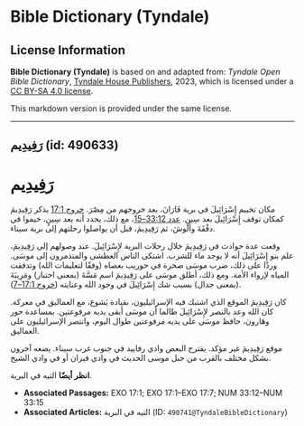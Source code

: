 # Bible Dictionary (Tyndale)

## License Information

**Bible Dictionary (Tyndale)** is based on and adapted from: _Tyndale Open Bible Dictionary_, [Tyndale House Publishers](https://tyndaleopenresources.com/), 2023, which is licensed under a [CC BY-SA 4.0 license](https://creativecommons.org/licenses/by-sa/4.0/legalcode.en).

This markdown version is provided under the same license.



--------------------------------

## رَفِيدِيم (id: 490633)

رَفِيدِيم
=========

مكان تخييم إِسْرَائِيلَ في برية فَارَانَ، بعد خروجهم من مِصْرَ. [خروج 17:1](https://ref.ly/Exod17:1) يذكر رَفِيدِيمَ كمكان توقف إِسْرَائِيلَ بعد سِينٍ. [عدد 33:12–15](https://ref.ly/Num33:12-Num33:15)، مع ذلك، يحدد أنه بعد سِينٍ، خيموا في دفْقَةَ وأَلوشَ، ثم رَفِيدِيمَ، قبل أن يواصلوا رحلتهم إلى برية سيناء.

وقعت عدة حوادث في رَفِيدِيمَ خلال رحلات البرية لإِسْرَائِيلَ. عند وصولهم إلى رَفِيدِيمَ، علم بنو إِسْرَائِيلَ أنه لا يوجد ماء للشرب. اشتكى الناس العطشى والمتذمرون إلى موسَى. وردًا على ذلك، ضرب موسَى صخرة في حوريب بعصاه (وفقًا لتعليمات الله) وتدفقت المياه لإرواء الأمة. ومع ذلك، أطلق موسَى على رَفِيدِيمَ اسم مَسَّةَ (بمعنى اختبار) ومَرِيبَةَ (بمعنى جدال) بسبب شك إِسْرَائِيلَ في وجود الله وعنايته ([خروج 17:1–7](https://ref.ly/Exod17:1-Exod17:7)).

كان رَفِيدِيمَ الموقع الذي اشتبك فيه الإسرائيليون، بقيادة يَشوع، مع العماليق في معركة. كان الله وعد بالنصر لإِسْرَائِيلَ طالما أن موسَى أبقى يديه مرفوعتين. بمساعدة حور وهَارون، حافظ موسَى على يديه مرفوعتين طوال اليوم، وانتصر الإسرائيليون على العماليق.

موقع رَفِيدِيمَ غير مؤكد. يقترح البعض وادي رفاييد في جنوب غرب سيناء. يضعه آخرون بشكل مختلف بالقرب من جبل موسى الحديث في وادي فيران أو في وادي الشيخ.

**انظر أيضًا** التيه في البرية.

* **Associated Passages:** EXO 17:1; EXO 17:1–EXO 17:7; NUM 33:12–NUM 33:15
* **Associated Articles:** التيه في البرية (ID: `490741@TyndaleBibleDictionary`)

